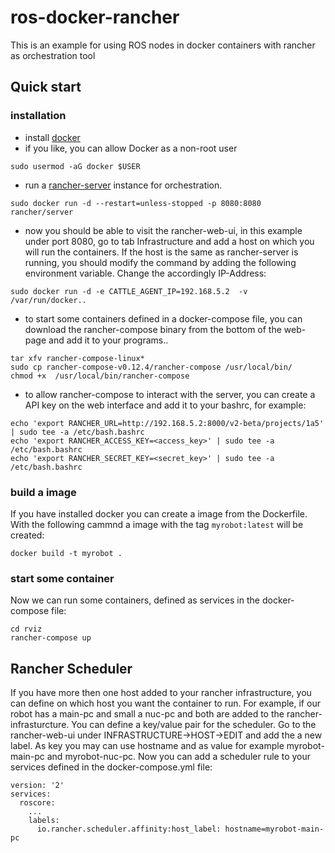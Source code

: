 # ros-docker-rancher
This is an example for using ROS nodes in docker containers with rancher as orchestration tool

## Quick start
### installation
- install [docker](https://docs.docker.com/engine/installation/linux/ubuntulinux/)
- if you like, you can allow Docker as a non-root user
```
sudo usermod -aG docker $USER
```
- run a [rancher-server](https://docs.rancher.com/rancher/v1.6/en/) instance for orchestration.
```
sudo docker run -d --restart=unless-stopped -p 8080:8080 rancher/server
```
- now you should be able to visit the rancher-web-ui, in this example under port 8080, go to tab Infrastructure and add a host on which you will run the containers. If the host is the same as rancher-server is running, you should modify the command by adding the following environment variable. Change the accordingly IP-Address:
```
sudo docker run -d -e CATTLE_AGENT_IP=192.168.5.2  -v /var/run/docker..
```
- to start some containers defined in a docker-compose file, you can download the rancher-compose binary from the bottom of the web-page and add it to your programs..
```
tar xfv rancher-compose-linux*
sudo cp rancher-compose-v0.12.4/rancher-compose /usr/local/bin/
chmod +x  /usr/local/bin/rancher-compose
```
- to allow rancher-compose to interact with the server, you can create a API key on the web interface and add it to your bashrc, for example:
```
echo 'export RANCHER_URL=http://192.168.5.2:8000/v2-beta/projects/1a5' | sudo tee -a /etc/bash.bashrc
echo 'export RANCHER_ACCESS_KEY=<access_key>' | sudo tee -a /etc/bash.bashrc
echo 'export RANCHER_SECRET_KEY=<secret_key>' | sudo tee -a /etc/bash.bashrc
```
### build a image
If you have installed docker you can create a image from the Dockerfile. With the following cammnd a image with the tag ```myrobot:latest``` will be created:
```
docker build -t myrobot .
```
### start some container
Now we can run some containers, defined as services in the docker-compose file:
```
cd rviz
rancher-compose up
```

## Rancher Scheduler
If you have more then one host added to your rancher infrastructure, you can define on which host you want the container to run.
For example, if our robot has a main-pc and small a nuc-pc and both are added to the rancher-infrasturcture. You can define a key/value pair for the scheduler. Go to the rancher-web-ui under INFRASTRUCTURE->HOST->EDIT and add the a new label. As key you may can use hostname and as value for example  myrobot-main-pc and myrobot-nuc-pc.
Now you can add a scheduler rule to your services defined in the docker-compose.yml file:
```
version: '2'
services:
  roscore:
    ...
    labels:
      io.rancher.scheduler.affinity:host_label: hostname=myrobot-main-pc
```
